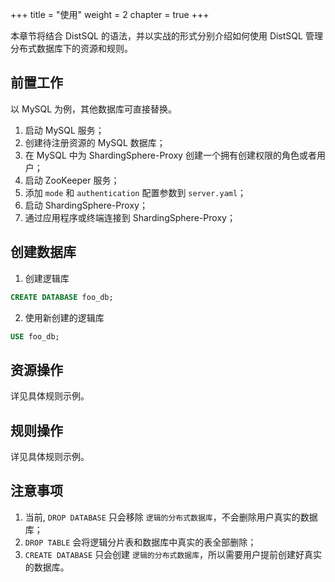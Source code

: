 +++
title = "使用"
weight = 2
chapter = true
+++

本章节将结合 DistSQL 的语法，并以实战的形式分别介绍如何使用 DistSQL 管理分布式数据库下的资源和规则。

## 前置工作

以 MySQL 为例，其他数据库可直接替换。

1. 启动 MySQL 服务；
1. 创建待注册资源的 MySQL 数据库；
1. 在 MySQL 中为 ShardingSphere-Proxy 创建一个拥有创建权限的角色或者用户；
1. 启动 ZooKeeper 服务；
1. 添加 `mode` 和 `authentication` 配置参数到 `server.yaml`；
1. 启动 ShardingSphere-Proxy；
1. 通过应用程序或终端连接到 ShardingSphere-Proxy；

## 创建数据库

1. 创建逻辑库

```sql
CREATE DATABASE foo_db;
```

2. 使用新创建的逻辑库

```sql
USE foo_db;
```

## 资源操作

详见具体规则示例。

## 规则操作

详见具体规则示例。

## 注意事项

1. 当前, `DROP DATABASE` 只会移除 `逻辑的分布式数据库`，不会删除用户真实的数据库；
2. `DROP TABLE` 会将逻辑分片表和数据库中真实的表全部删除；
3. `CREATE DATABASE` 只会创建 `逻辑的分布式数据库`，所以需要用户提前创建好真实的数据库。
